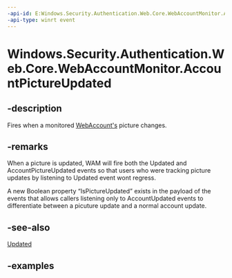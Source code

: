 ```yaml
---
-api-id: E:Windows.Security.Authentication.Web.Core.WebAccountMonitor.AccountPictureUpdated
-api-type: winrt event
---
```


<!-- Event syntax.
public event TypedEventHandler AccountPictureUpdated<WebAccountMonitor, WebAccountEventArgs>
-->

# Windows.Security.Authentication.Web.Core.WebAccountMonitor.AccountPictureUpdated

## -description
Fires when a monitored [WebAccount's](../windows.security.credentials/webaccount.md) picture changes.

## -remarks
When a picture is updated, WAM will fire both the Updated and AccountPictureUpdated events so that users who were tracking picture updates by listening to Updated event wont regress. 
 
A new Boolean property “IsPictureUpdated” exists in the payload of the events that allows callers listening only to AccountUpdated events to differentiate between a picuture update and a normal account update. 

## -see-also
[Updated](webaccountmonitor_updated.md)

## -examples

